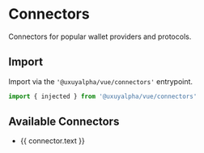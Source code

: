 <script setup>
import { getSidebar } from '../../.vitepress/sidebar'

const connectors = getSidebar()['/react']
  .find(x => x.text.includes('Configuration')).items
  .find(x => x.text.includes('Connectors')).items
  .sort((a, b) => a.text.localeCompare(b.text))
</script>

# Connectors

Connectors for popular wallet providers and protocols.

## Import

Import via the `'@uxuyalpha/vue/connectors'` entrypoint.

```ts
import { injected } from '@uxuyalpha/vue/connectors'
```

## Available Connectors

<ul>
  <li v-for="connector of connectors">
    <a :href="connector.link">{{ connector.text }}</a>
  </li>
</ul>
